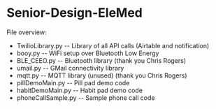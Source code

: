 # Senior-Design-EleMed

File overview:
- TwilioLibrary.py -- Library of all API calls (Airtable and notification)
- booy.py -- WiFi setup over Bluetooth Low Energy
- BLE_CEEO.py -- Bluetooth library (thank you Chris Rogers)
- umail.py -- GMail connectivity library
- mqtt.py -- MQTT library (unused) (thank you Chris Rogers)
- pillDemoMain.py -- Pill pad demo code
- habitDemoMain.py -- Habit pad demo code
- phoneCallSample.py -- Sample phone call code


